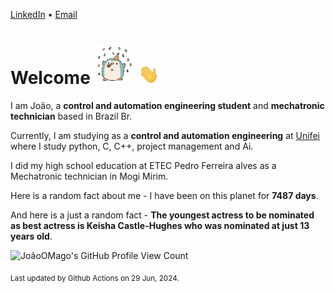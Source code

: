 [LinkedIn](https://www.linkedin.com/in/joão-pedro-gozzoli-b95641301/) &bull;
[Email](joaopedrogozzoli@gmail.com)

# Welcome <img src="happy.gif" height="64px" /> <img src="wave.gif" height="32px" />

I am João, a  **control and automation engineering student** and **mechatronic technician** based in Brazil Br.

Currently, I am studying as a **control and automation engineering** at [Unifei](https://unifei.edu.br) where I study python, C, C++, project management and Ai.

I did my high school education at ETEC Pedro Ferreira alves as a Mechatronic technician in Mogi Mirim.

Here is a random fact about me - I have been on this planet for **7487 days**.

And here is a just a random fact -  **The youngest actress to be nominated as best actress is Keisha Castle-Hughes who was nominated at just 13 years old**.

![JoãoOMago's GitHub Profile View Count](https://komarev.com/ghpvc/?username=JoaoOMago)

<sub>Last updated by Github Actions on 29 Jun, 2024.</sub>
